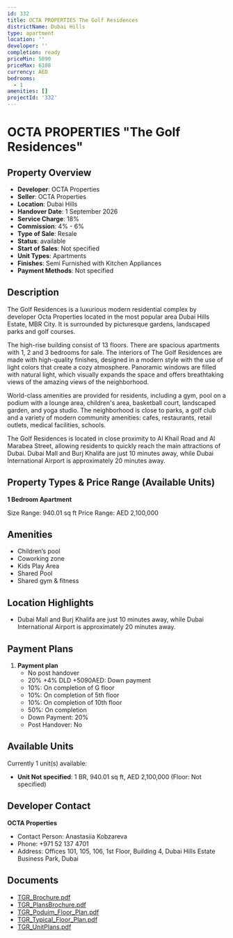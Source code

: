 ```yaml
---
id: 332
title: OCTA PROPERTIES The Golf Residences
districtName: Dubai Hills
type: apartment
location: ''
developer: ''
completion: ready
priceMin: 5090
priceMax: 6108
currency: AED
bedrooms:
  - 1
amenities: []
projectId: '332'
---
```


# OCTA PROPERTIES "The Golf Residences"

## Property Overview
- **Developer**: OCTA Properties
- **Seller**: OCTA Properties
- **Location**: Dubai Hills
- **Handover Date**: 1 September 2026
- **Service Charge**: 18%
- **Commission**: 4% - 6%
- **Type of Sale**: Resale
- **Status**: available
- **Start of Sales**: Not specified
- **Unit Types**: Apartments
- **Finishes**: Semi Furnished with Kitchen Appliances
- **Payment Methods**: Not specified

## Description
The Golf Residences is a luxurious modern residential complex by developer Octa Properties located in the most popular area Dubai Hills Estate, MBR City. It is surrounded by picturesque gardens, landscaped parks and golf courses.

The high-rise building consist of 13 floors. There are spacious apartments with 1, 2 and 3 bedrooms for sale. The interiors of The Golf Residences are made with high-quality finishes, designed in a modern style with the use of light colors that create a cozy atmosphere. Panoramic windows are filled with natural light, which visually expands the space and offers breathtaking views of the amazing views of the neighborhood.

World-class amenities are provided for residents, including a gym, pool on a podium with a lounge area, children's area, basketball court, landscaped garden, and yoga studio. The neighborhood is close to parks, a golf club and a variety of modern community amenities: cafes, restaurants, retail outlets, medical facilities, schools.

The Golf Residences is located in close proximity to Al Khail Road and Al Marabea Street, allowing residents to quickly reach the main attractions of Dubai. Dubai Mall and Burj Khalifa are just 10 minutes away, while Dubai International Airport is approximately 20 minutes away.

## Property Types & Price Range (Available Units)
**1 Bedroom Apartment**

Size Range: 940.01 sq ft
Price Range: AED 2,100,000

## Amenities
- Children’s pool
- Coworking zone
- Kids Play Area
- Shared Pool
- Shared gym & fitness

## Location Highlights
- Dubai Mall and Burj Khalifa are just 10 minutes away, while Dubai International Airport is approximately 20 minutes away.

## Payment Plans
1. **Payment plan**
   - No post handover
   - 20% +4% DLD +5090AED: Down payment
   - 10%: On completion of G floor
   - 10%: On completion of 5th floor
   - 10%: On completion of 10th floor
   - 50%: On completion
   - Down Payment: 20%
   - Post Handover: No

## Available Units
Currently 1 unit(s) available:
- **Unit Not specified**: 1 BR, 940.01 sq ft, AED 2,100,000 (Floor: Not specified)

## Developer Contact
**OCTA Properties**
- Contact Person: Anastasiia Kobzareva
- Phone: +971 52 137 4701
- Address: Offices 101, 105, 106, 1st Floor, Building 4, Dubai Hills Estate Business Park, Dubai

## Documents
- [TGR_Brochure.pdf](https://cdn.geniemap.net/2023/07/28/7PMSbWR8fjGEY8Zqm3qVSq2XmfEvkYXR5WZOAy5Z.pdf)
- [TGR_PlansBrochure.pdf](https://cdn.geniemap.net/2023/07/28/zUgRKFy0jaoDMKnGf29GWtdeeg2eBNxBbhddiOut.pdf)
- [TGR_Poduim_Floor_Plan.pdf](https://cdn.geniemap.net/2023/07/28/dgyCROc1DWc7IzxrVKwNlQpjOJdmtks2IEcNAYDr.pdf)
- [TGR_Typical_Floor_Plan.pdf](https://cdn.geniemap.net/2023/07/28/83jMP7lSJs6SeQBUdK3ULt4lc5SAnHvrNtYRW5A2.pdf)
- [TGR_UnitPlans.pdf](https://cdn.geniemap.net/2023/07/28/l9HTnmg32Uyd0cLmC4tH51vwNbAPizlj9DVT25MN.pdf)
